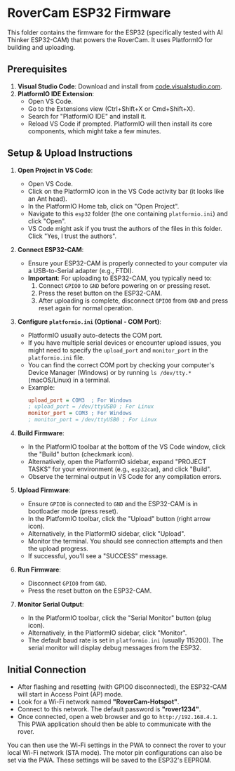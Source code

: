 # RoverCam ESP32 Firmware

This folder contains the firmware for the ESP32 (specifically tested with AI Thinker ESP32-CAM) that powers the RoverCam. It uses PlatformIO for building and uploading.

## Prerequisites

1.  **Visual Studio Code**: Download and install from [code.visualstudio.com](https://code.visualstudio.com/).
2.  **PlatformIO IDE Extension**:
    *   Open VS Code.
    *   Go to the Extensions view (Ctrl+Shift+X or Cmd+Shift+X).
    *   Search for "PlatformIO IDE" and install it.
    *   Reload VS Code if prompted. PlatformIO will then install its core components, which might take a few minutes.

## Setup & Upload Instructions

1.  **Open Project in VS Code**:
    *   Open VS Code.
    *   Click on the PlatformIO icon in the VS Code activity bar (it looks like an Ant head).
    *   In the PlatformIO Home tab, click on "Open Project".
    *   Navigate to this `esp32` folder (the one containing `platformio.ini`) and click "Open".
    *   VS Code might ask if you trust the authors of the files in this folder. Click "Yes, I trust the authors".

2.  **Connect ESP32-CAM**:
    *   Ensure your ESP32-CAM is properly connected to your computer via a USB-to-Serial adapter (e.g., FTDI).
    *   **Important**: For uploading to ESP32-CAM, you typically need to:
        1.  Connect `GPIO0` to `GND` before powering on or pressing reset.
        2.  Press the reset button on the ESP32-CAM.
        3.  After uploading is complete, disconnect `GPIO0` from `GND` and press reset again for normal operation.

3.  **Configure `platformio.ini` (Optional - COM Port)**:
    *   PlatformIO usually auto-detects the COM port.
    *   If you have multiple serial devices or encounter upload issues, you might need to specify the `upload_port` and `monitor_port` in the `platformio.ini` file.
    *   You can find the correct COM port by checking your computer's Device Manager (Windows) or by running `ls /dev/tty.*` (macOS/Linux) in a terminal.
    *   Example:
        ```ini
        upload_port = COM3  ; For Windows
        ; upload_port = /dev/ttyUSB0 ; For Linux
        monitor_port = COM3 ; For Windows
        ; monitor_port = /dev/ttyUSB0 ; For Linux
        ```

4.  **Build Firmware**:
    *   In the PlatformIO toolbar at the bottom of the VS Code window, click the "Build" button (checkmark icon).
    *   Alternatively, open the PlatformIO sidebar, expand "PROJECT TASKS" for your environment (e.g., `esp32cam`), and click "Build".
    *   Observe the terminal output in VS Code for any compilation errors.

5.  **Upload Firmware**:
    *   Ensure `GPIO0` is connected to `GND` and the ESP32-CAM is in bootloader mode (press reset).
    *   In the PlatformIO toolbar, click the "Upload" button (right arrow icon).
    *   Alternatively, in the PlatformIO sidebar, click "Upload".
    *   Monitor the terminal. You should see connection attempts and then the upload progress.
    *   If successful, you'll see a "SUCCESS" message.

6.  **Run Firmware**:
    *   Disconnect `GPIO0` from `GND`.
    *   Press the reset button on the ESP32-CAM.

7.  **Monitor Serial Output**:
    *   In the PlatformIO toolbar, click the "Serial Monitor" button (plug icon).
    *   Alternatively, in the PlatformIO sidebar, click "Monitor".
    *   The default baud rate is set in `platformio.ini` (usually 115200). The serial monitor will display debug messages from the ESP32.

## Initial Connection

*   After flashing and resetting (with GPIO0 disconnected), the ESP32-CAM will start in Access Point (AP) mode.
*   Look for a Wi-Fi network named **"RoverCam-Hotspot"**.
*   Connect to this network. The default password is **"rover1234"**.
*   Once connected, open a web browser and go to `http://192.168.4.1`. This PWA application should then be able to communicate with the rover.

You can then use the Wi-Fi settings in the PWA to connect the rover to your local Wi-Fi network (STA mode). The motor pin configurations can also be set via the PWA. These settings will be saved to the ESP32's EEPROM.
